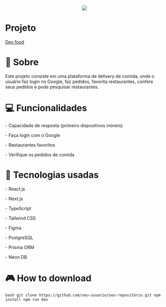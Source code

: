 <h1 align="center"><img src="https://ik.imagekit.io/4qca61gsh/devfood.png?updatedAt=1714924892566"></h1>

<h1>Projeto</h1>

[Dev food](https://i-food.vercel.app/)


<h1>📗 Sobre</h1>

<p>Este projeto consiste em uma plataforma de delivery de comida, onde o usuário faz login no Google, faz pedidos, favorita restaurantes, confere seus pedidos e pode pesquisar restaurantes.</p>

<h1>💻 Funcionalidades</h1>

<p>- Capacidade de resposta (primeiro dispositivos móveis)</p>
<p>- Faça login com o Google</p>
<p>- Restaurantes favoritos</p>
<p>- Verifique os pedidos de comida</p>



<h1>🚀 Tecnologias usadas</h1>

<p>- React.js</p>
<p>- Next.js</p>
<p>- TypeScript</p>
<p>- Tailwind CSS</p>
<p>- Figma</p>
<p>- PostgreSQL</p>
<p>- Prisma ORM</p>
<p>- Neon DB</p>


<h1> 🎮 How to download </h1>

```bash git clone https://github.com/seu-usuario/seu-repositório.git npm install npm run dev ```



 
